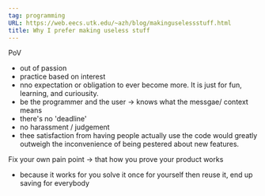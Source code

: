 ```yaml
---
tag: programming
URL: https://web.eecs.utk.edu/~azh/blog/makinguselessstuff.html
title: Why I prefer making useless stuff
---
```

PoV
- out of passion
- practice based on interest
- nno expectation or obligation to ever become more. It is just for fun, learning, and curiousity.
- be the programmer and the user -> knows what the messgae/ context means
- there's no 'deadline'
- no harassment / judgement 
- thee satisfaction from having people actually use the code would greatly outweigh the inconvenience of being pestered about new features.



Fix your own pain point -> that how you prove your product works
- because it works for you
solve it once for yourself
then reuse it, end up saving for everybody